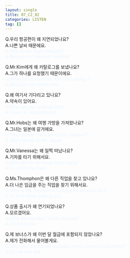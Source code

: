 ```yaml
---
layout: single
title: 07_C2_02
categories: LISTEN
tag: []
---
```


Q.우리 항공편이 왜 지연되었나요?   
A.나쁜 날씨 때문에요.   
<span style="color:#E8F5FF">
Q.Why is our flight delayed?   
A.Because of the poor weather.   
</span>
   
Q.Mr.Kim에게 왜 카탈로그를 보냈나요?   
A.그가 하나를 요청했기 때문이에요.   
<span style="color:#E8F5FF">
Q.Why did you sent Mr.Kim the catalog ?   
A.Because He asked one.   
   
Q.왜 여기서 기다리고 있나요?   
A.약속이 있어요.   
<span style="color:#E8F5FF">
Q.Why are you waiting here?   
A.I have an appointment.   
</span>
     
Q.Mr.Hobs는 왜 여행 가방을 가져왔나요?   
A.그녀는 일본에 갈거에요.   
<span style="color:#E8F5FF">
Q.Why did Ms.Hobs bring her suitcase?   
A.She's going to the Japan.   
</span>
   
Q.Mr.Vanessa는 왜 일찍 떠났나요?   
A.기차를 타기 위해서요.   
<span style="color:#E8F5FF">
Q.Why did Mr.Venassa leave early?   
A.To catch the train.   
</span>
   
Q.Ms.Thomphon은 왜 다른 직업을 찾고 있나요?   
A.더 나은 임금을 주는 직업을 찾기 위해서요.   
<span style="color:#E8F5FF">
Q.Why is Ms.Thomphon looking for another job?   
A.To find better paying job.   
   
Q.상품 출시가 왜 연기되었나요?   
A.모르겠어요.   
<span style="color:#E8F5FF">
Q.Why was product lunch delayed?   
A.I don't know.   
</span>
     
Q.제 보너스가 왜 이번 달 월급에 포함되지 않았나요?   
A.제가 전화해서 물어볼게요.   
<span style="color:#E8F5FF">
Q.Why isn't my bonus included in this month's pakcheck?   
A.I'll call and ask.   
</span>
 
 